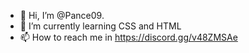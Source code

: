 - 👋 Hi, I’m @Pance09.
- 🌱 I’m currently learning CSS and HTML
- 📫 How to reach me in https://discord.gg/v48ZMSAe

<!---
Pance09/Pance09 is a ✨ special ✨ repository because its `README.md` (this file) appears on your GitHub profile.
You can click the Preview link to take a look at your changes.
--->
